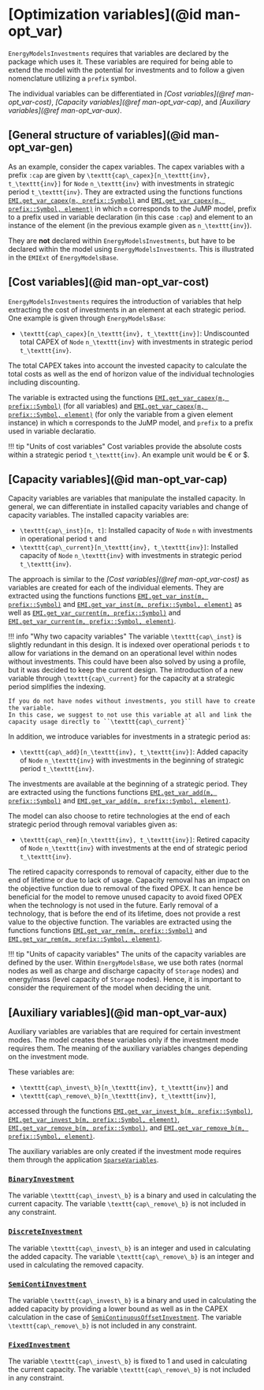 # [Optimization variables](@id man-opt_var)

`EnergyModelsInvestments` requires that variables are declared by the package which uses it.
These variables are required for being able to extend the model with the potential for investments and to follow a given nomenclature utilizing a `prefix` symbol.

The individual variables can be differentiated in *[Cost variables](@ref man-opt_var-cost)*, *[Capacity variables](@ref man-opt_var-cap)*, and *[Auxiliary variables](@ref man-opt_var-aux)*.

## [General structure of variables](@id man-opt_var-gen)

As an example, consider the capex variables.
The capex variables with a prefix `:cap` are given by ``\texttt{cap\_capex}[n_\texttt{inv}, t_\texttt{inv}]`` for `Node` ``n_\texttt{inv}`` with investments in strategic period ``t_\texttt{inv}``.
They are extracted using the functions functions [`EMI.get_var_capex(m, prefix::Symbol)`](@ref) and [`EMI.get_var_capex(m, prefix::Symbol, element)`](@ref) in which `m` corresponds to the JuMP model, prefix to a prefix used in variable declaration (in this case `:cap`) and element to an instance of the element (in the previous example given as ``n_\texttt{inv}``).

They are **not** declared within `EnergyModelsInvestments`, but have to be declared within the model using `EnergyModelsInvestments`.
This is illustrated in the `EMIExt` of `EnergyModelsBase`.

## [Cost variables](@id man-opt_var-cost)

`EnergyModelsInvestments` requires the introduction of variables that help extracting the cost of investments in an element at each strategic period.
One example is given through `EnergyModelsBase`:

- ``\texttt{cap\_capex}[n_\texttt{inv}, t_\texttt{inv}]``: Undiscounted total CAPEX of `Node` ``n_\texttt{inv}`` with investments in strategic period ``t_\texttt{inv}``.

The total CAPEX takes into account the invested capacity to calculate the total costs as well as the end of horizon value of the individual technologies including discounting.

The variable is extracted using the functions [`EMI.get_var_capex(m, prefix::Symbol)`](@ref) (for all variables) and [`EMI.get_var_capex(m, prefix::Symbol, element)`](@ref) (for only the variable from a given element instance) in which `m` corresponds to the JuMP model, and `prefix` to a prefix used in variable declaratio.

!!! tip "Units of cost variables"
    Cost variables provide the absolute costs within a strategic period ``t_\texttt{inv}``.
    An example unit would be € or $.

## [Capacity variables](@id man-opt_var-cap)

Capacity variables are variables that manipulate the installed capacity.
In general, we can differentiate in installed capacity variables and change of capacity variables.
The installed capacity variables are:

- ``\texttt{cap\_inst}[n, t]``: Installed capacity of `Node` ``n`` with investments in operational period ``t`` and
- ``\texttt{cap\_current}[n_\texttt{inv}, t_\texttt{inv}]``: Installed capacity of `Node` ``n_\texttt{inv}`` with investments in strategic period ``t_\texttt{inv}``.

The approach is similar to the *[Cost variables](@ref man-opt_var-cost)* as variables are created for each of the individual elements.
They are extracted using the functions functions [`EMI.get_var_inst(m, prefix::Symbol)`](@ref) and [`EMI.get_var_inst(m, prefix::Symbol, element)`](@ref) as well as [`EMI.get_var_current(m, prefix::Symbol)`](@ref) and [`EMI.get_var_current(m, prefix::Symbol, element)`](@ref).

!!! info "Why two capacity variables"
    The variable ``\texttt{cap\_inst}`` is slightly redundant in this design.
    It is indexed over operational periods ``t`` to allow for variations in the demand on an operational level within nodes without investments.
    This could have been also solved by using a profile, but it was decided to keep the current design.
    The introduction of a new variable through ``\texttt{cap\_current}`` for the capacity at a strategic period simplifies the indexing.

    If you do not have nodes without investments, you still have to create the variable.
    In this case, we suggest to not use this variable at all and link the capacity usage directly to ``\texttt{cap\_current}``

In addition, we introduce variables for investments in a strategic period as:

- ``\texttt{cap\_add}[n_\texttt{inv}, t_\texttt{inv}]``: Added capacity of `Node` ``n_\texttt{inv}`` with investments in the beginning of strategic period ``t_\texttt{inv}``.

The investments are available at the beginning of a strategic period.
They are extracted using the functions functions [`EMI.get_var_add(m, prefix::Symbol)`](@ref) and [`EMI.get_var_add(m, prefix::Symbol, element)`](@ref).

The model can also choose to retire technologies at the end of each strategic period through removal variables given as:

- ``\texttt{cap\_rem}[n_\texttt{inv}, t_\texttt{inv}]``: Retired capacity of `Node` ``n_\texttt{inv}`` with investments at the end of strategic period ``t_\texttt{inv}``.

The retired capacity corresponds to removal of capacity, either due to the end of lifetime or due to lack of usage.
Capacity removal has an impact on the objective function due to removal of the fixed OPEX.
It can hence be beneficial for the model to remove unused capacity to avoid fixed OPEX when the technology is not used in the future.
Early removal of a technology, that is before the end of its lifetime, does not provide a rest value to the objective function.
The variables are extracted using the functions functions [`EMI.get_var_rem(m, prefix::Symbol)`](@ref) and [`EMI.get_var_rem(m, prefix::Symbol, element)`](@ref).

!!! tip "Units of capacity variables"
    The units of the capacity variables are defined by the user.
    Within `EnergyModelsBase`, we use both rates (normal nodes as well as charge and discharge capacity of `Storage` nodes) and energy/mass (level capacity of `Storage` nodes).
    Hence, it is important to consider the requirement of the model when deciding the unit.

## [Auxiliary variables](@id man-opt_var-aux)

Auxiliary variables are variables that are required for certain investment modes.
The model creates these variables only if the investment mode requires them.
The meaning of the auxiliary variables changes depending on the investment mode.

These variables are:

- ``\texttt{cap\_invest\_b}[n_\texttt{inv}, t_\texttt{inv}]`` and
- ``\texttt{cap\_remove\_b}[n_\texttt{inv}, t_\texttt{inv}]``,

accessed through the functions [`EMI.get_var_invest_b(m, prefix::Symbol)`](@ref), [`EMI.get_var_invest_b(m, prefix::Symbol, element)`](@ref), [`EMI.get_var_remove_b(m, prefix::Symbol)`](@ref), and [`EMI.get_var_remove_b(m, prefix::Symbol, element)`](@ref).

The auxiliary variables are only created if the investment mode requires them through the application [`SparseVariables`](https://github.com/sintefore/SparseVariables.jl).

### [`BinaryInvestment`](@ref)

The variable ``\texttt{cap\_invest\_b}`` is a binary and used in calculating the current capacity.
The variable ``\texttt{cap\_remove\_b}`` is not included in any constraint.

### [`DiscreteInvestment`](@ref)

The variable ``\texttt{cap\_invest\_b}`` is an integer and used in calculating the added capacity.
The variable ``\texttt{cap\_remove\_b}`` is an integer and used in calculating the removed capacity.

### [`SemiContiInvestment`](@ref)

The variable ``\texttt{cap\_invest\_b}`` is a binary and used in calculating the added capacity by providing a lower bound as well as in the CAPEX calculation in the case of [`SemiContinuousOffsetInvestment`](@ref).
The variable ``\texttt{cap\_remove\_b}`` is not included in any constraint.

### [`FixedInvestment`](@ref)

The variable ``\texttt{cap\_invest\_b}`` is fixed to 1 and used in calculating the current capacity.
The variable ``\texttt{cap\_remove\_b}`` is not included in any constraint.
